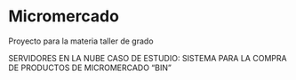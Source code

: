 # Micromercado

Proyecto para la materia taller de grado

SERVIDORES EN LA NUBE CASO DE ESTUDIO: SISTEMA PARA LA COMPRA DE PRODUCTOS DE MICROMERCADO “BIN”
